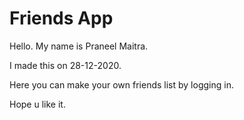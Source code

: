 # Friends App

Hello. My name is Praneel Maitra.

I made this on 28-12-2020.


Here you can make your own friends list by logging in.

Hope u like it.

